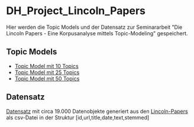 # DH_Project_Lincoln_Papers
Hier werden die Topic Models und der Datensatz zur Seminararbeit "Die Lincoln Papers - Eine Korpusanalyse mittels Topic-Modeling" gespeichert.
## Topic Models
* [Topic Model mit 10 Topics](https://htmlpreview.github.io/?https://github.com/Bjz26/DH_Project_Lincoln_Papers/blob/main/TopicModels/ldavis_prepared_10.html)
* [Topic Model mit 25 Topics](https://htmlpreview.github.io/?https://github.com/Bjz26/DH_Project_Lincoln_Papers/blob/main/TopicModels/ldavis_prepared_25.html)
* [Topic Model mit 50 Topics](https://htmlpreview.github.io/?https://github.com/Bjz26/DH_Project_Lincoln_Papers/blob/main/TopicModels/ldavis_prepared_50.html)
## Datensatz
[Datensatz](https://github.com/Bjz26/DH_Project_Lincoln_Papers/blob/main/Dataset/Dataset.txt)
mit circa 19.000 Datenobjekte generiert aus den [Lincoln-Papers](https://www.loc.gov/collections/abraham-lincoln-papers/about-this-collection/) als csv-Datei in der Struktur [id,url,title,date,text,stemmed]
